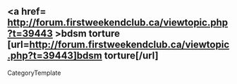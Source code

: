 <a href= http://forum.firstweekendclub.ca/viewtopic.php?t=39443 >bdsm torture</a>   [url=http://forum.firstweekendclub.ca/viewtopic.php?t=39443]bdsm torture[/url]
----
CategoryTemplate
